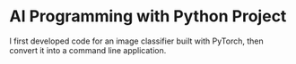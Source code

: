 # AI Programming with Python Project

 I first developed code for an image classifier built with PyTorch, then convert it into a command line application.
